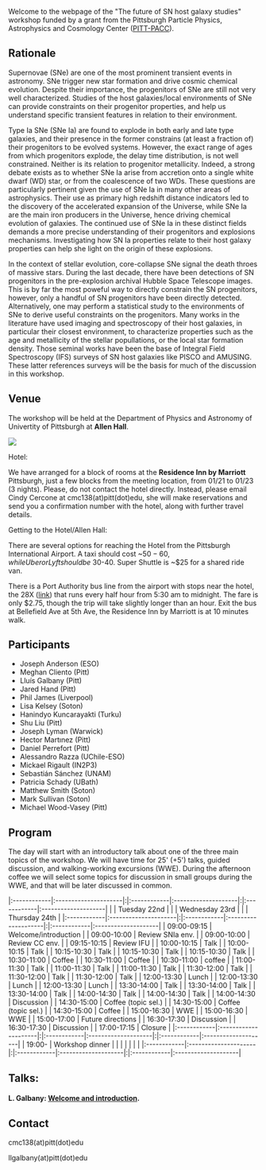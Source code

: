 Welcome to the webpage of the "The future of SN host galaxy studies" workshop funded by a grant from the Pittsburgh Particle Physics, Astrophysics and Cosmology Center ([PITT-PACC](http://www.physicsandastronomy.pitt.edu/pittpacc)).

## Rationale

Supernovae (SNe) are one of the most prominent transient events in astronomy. SNe trigger new star formation and drive cosmic chemical evolution. Despite their importance, the progenitors of SNe are still not very well characterized. Studies of the host galaxies/local environments of SNe can provide constraints on their progenitor properties, and help us understand specific transient features in relation to their environment.

Type Ia SNe (SNe Ia) are found to explode in both early and late type galaxies, and their presence in the former constrains (at least a fraction of) their progenitors to be evolved systems. However, the exact range of ages from which progenitors explode, the delay time distribution, is not well constrained. Neither is its relation to progenitor metallicity. Indeed, a strong debate exists as to whether SNe Ia arise from accretion onto a single white dwarf (WD) star, or from the coalescence of two WDs. These questions are particularly pertinent given the use of SNe Ia in many other areas of astrophysics. Their use as primary high redshift distance indicators led to the discovery of the accelerated expansion of the Universe, while SNe Ia are the main iron producers in the Universe, hence driving chemical evolution of galaxies. The continued use of SNe Ia in these distinct fields demands a more precise understanding of their progenitors and explosions mechanisms. Investigating how SN Ia properties relate to their host galaxy properties can help she light on the origin of these explosions.

In the context of stellar evolution, core-collapse SNe signal the death throes of massive stars. During the last decade, there have been detections of SN progenitors in the pre-explosion archival Hubble Space Telescope images. This is by far the most poweful way to directly constrain the SN progenitors, however, only a handful of SN progenitors have been directly detected. Alternatively, one may perform a statistical study to the environments of SNe to derive useful constraints on the progenitors. Many works in the literature have used imaging and spectroscopy of their host galaxies, in particular their closest environment, to characterize properties such as the age and metallicity of the stellar popullations, or the local star formation density. Those seminal works have been the base of Integral Field Spectroscopy (IFS) surveys of SN host galaxies like PISCO and AMUSING. These latter references surveys will be the basis for much of the discussion in this workshop.

## Venue

The workshop will be held at the Department of Physics and Astronomy of Univertity of Pittsburgh at **Allen Hall**.

[![](https://raw.githubusercontent.com/amusing-muse/workshop/master/map.png)](https://www.google.com/maps/place/Department+of+Physics+and+Astronomy/@40.4440856,-79.9582102,17z/data=!4m5!3m4!1s0x8834f22a1b91901b:0xb323ed98843e3372!8m2!3d40.4446041!4d-79.9582853)

Hotel:

We have arranged for a block of rooms at the **Residence Inn by Marriott** Pittsburgh, just a few blocks from the meeting location, from 01/21 to 01/23 (3 nights). Please, do not contact the hotel directly. Instead, please email Cindy Cercone at cmc138(at)pitt(dot)edu, she will make reservations and send you a confirmation number with the hotel, along with further travel details. 

Getting to the Hotel/Allen Hall:

There are several options for reaching the Hotel from the Pittsburgh International Airport. A taxi should cost ~$50-60, while Uber or Lyft should be ~$30-40. Super Shuttle is ~$25 for a shared ride van. 

There is a Port Authority bus line from the airport with stops near the hotel, the 28X ([link](https://www.portauthority.org/rt/28x.pdf)) that runs every half hour from 5:30 am to midnight. The fare is only $2.75, though the trip will take slightly longer than an hour. Exit the bus at Bellefield Ave at 5th Ave, the Residence Inn by Marriott is at 10 minutes walk.


## Participants

- Joseph Anderson (ESO)
- Meghan Cliento (Pitt)
- Lluís Galbany (Pitt)
- Jared Hand (Pitt)
- Phil James (Liverpool)
- Lisa Kelsey (Soton)
- Hanindyo Kuncarayakti (Turku)
- Shu Liu (Pitt)
- Joseph Lyman (Warwick)
- Hector Martınez (Pitt)
- Daniel Perrefort (Pitt)
- Alessandro Razza (UChile-ESO)
- Mickael Rigault (IN2P3) 
- Sebastián Sánchez (UNAM)
- Patricia Schady (UBath)
- Matthew Smith (Soton)
- Mark Sullivan (Soton)
- Michael Wood-Vasey (Pitt)

<!--- 
- Kate Maguire (QUB) 
- Claudia Gutiérrez (Soton)
- Charlotte Angus (Soton)
- Jose Luis Prieto (UDP)
- Syed A. Uddin (Carnegie) 
- Chris D’Andrea (Penn) 
--->

## Program

The day will start with an introductory talk about one of the three main topics of the workshop. We will have time for 25' (+5') talks, guided discussion, and walking-working excursions (WWE). During the afternoon coffee we will select some topics for discussion in small groups during the WWE, and that will be later discussed in common.

|:------------|:---------------------|:|:------------|:--------------------|:|:------------|:--------------------|
|             |  Tuesday 22nd        | |             |  Wednesday 23rd     | |             |  Thursday  24th     |
|:------------|:---------------------|:|:------------|:--------------------|:|:------------|:--------------------|
| 09:00-09:15 | Welcome/introduction | | 09:00-10:00 | Review SNIa env.    | | 09:00-10:00 | Review CC env.      |
| 09:15-10:15 | Review IFU           | | 10:00-10:15 | Talk                | | 10:00-10:15 | Talk                |
| 10:15-10:30 | Talk                 | | 10:15-10:30 | Talk                | | 10:15-10:30 | Talk                |
| 10:30-11:00 | Coffee               | | 10:30-11:00 | Coffee              | | 10:30-11:00 | coffee              |
| 11:00-11:30 | Talk                 | | 11:00-11:30 | Talk                | | 11:00-11:30 | Talk                |
| 11:30-12:00 | Talk                 | | 11:30-12:00 | Talk                | | 11:30-12:00 | Talk                |
| 12:00-13:30 | Lunch                | | 12:00-13:30 | Lunch               | | 12:00-13:30 | Lunch               |
| 13:30-14:00 | Talk                 | | 13:30-14:00 | Talk                | | 13:30-14:00 | Talk                | 
| 14:00-14:30 | Talk                 | | 14:00-14:30 | Talk                | | 14:00-14:30 | Discussion          |
| 14:30-15:00 | Coffee (topic sel.)  | | 14:30-15:00 | Coffee (topic sel.) | | 14:30-15:00 | Coffee              |
| 15:00-16:30 | WWE                  | | 15:00-16:30 | WWE                 | | 15:00-17:00 | Future directions   |
| 16:30-17:30 | Discussion           | | 16:30-17:30 | Discussion          | | 17:00-17:15 | Closure             |
|:------------|:---------------------|:|:------------|:--------------------|:|:------------|:--------------------|
| 19:00-      | Workshop dinner      | |             |                     | |             |                     |
|:------------|:---------------------|:|:------------|:--------------------|:|:------------|:--------------------|

## Talks:

#### L. Galbany: [Welcome and introduction](https://github.com/amusing-muse/workshop/talks/).
#### 

## Contact

cmc138(at)pitt(dot)edu

llgalbany(at)pitt(dot)edu

